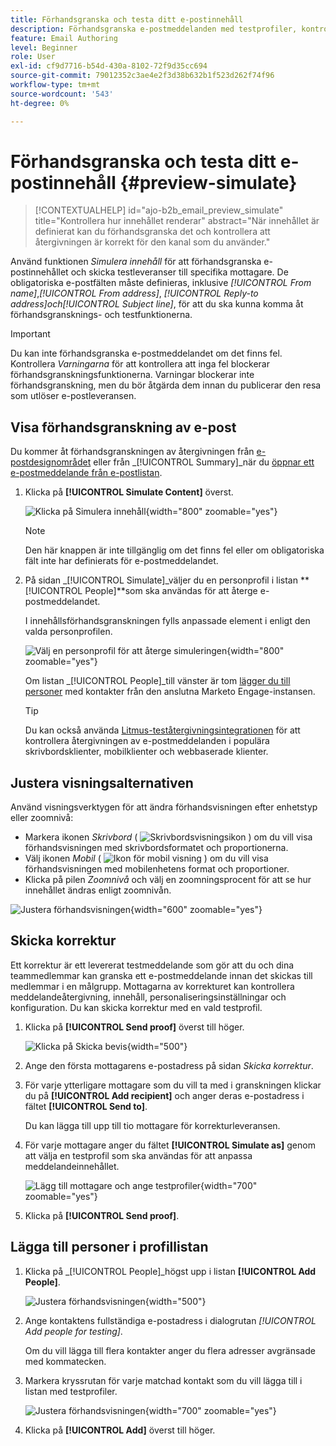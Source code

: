 ```yaml
---
title: Förhandsgranska och testa ditt e-postinnehåll
description: Förhandsgranska e-postmeddelanden med testprofiler, kontrollera datoråtergivning och mobilåtergivning, skicka korrektur till mottagare och validera personaliseringen i Journey Optimizer B2B edition.
feature: Email Authoring
level: Beginner
role: User
exl-id: cf9d7716-b54d-430a-8102-72f9d35cc694
source-git-commit: 79012352c3ae4e2f3d38b632b1f523d262f74f96
workflow-type: tm+mt
source-wordcount: '543'
ht-degree: 0%

---
```


# Förhandsgranska och testa ditt e-postinnehåll {#preview-simulate}

>[!CONTEXTUALHELP]
>id="ajo-b2b_email_preview_simulate"
>title="Kontrollera hur innehållet renderar"
>abstract="När innehållet är definierat kan du förhandsgranska det och kontrollera att återgivningen är korrekt för den kanal som du använder."

Använd funktionen _Simulera innehåll_ för att förhandsgranska e-postinnehållet och skicka testleveranser till specifika mottagare. De obligatoriska e-postfälten måste definieras, inklusive _[!UICONTROL From name]_,_[!UICONTROL From address]_, _[!UICONTROL Reply-to address]_och_[!UICONTROL Subject line]_, för att du ska kunna komma åt förhandsgransknings- och testfunktionerna.

>[!IMPORTANT]
>
>Du kan inte förhandsgranska e-postmeddelandet om det finns fel. Kontrollera _Varningarna_ för att kontrollera att inga fel blockerar förhandsgranskningsfunktionerna. Varningar blockerar inte förhandsgranskning, men du bör åtgärda dem innan du publicerar den resa som utlöser e-postleveransen.

## Visa förhandsgranskning av e-post

Du kommer åt förhandsgranskningen av återgivningen från [e-postdesignområdet](./email-authoring.md) eller från _[!UICONTROL Summary]_när du [öppnar ett e-postmeddelande från e-postlistan](./emails-list.md#edit-emails).

1. Klicka på **[!UICONTROL Simulate Content]** överst.

   ![Klicka på Simulera innehåll](assets/email-simulate-content.png){width="800" zoomable="yes"}

   >[!NOTE]
   >
   >Den här knappen är inte tillgänglig om det finns fel eller om obligatoriska fält inte har definierats för e-postmeddelandet.

1. På sidan _[!UICONTROL Simulate]_väljer du en personprofil i listan **[!UICONTROL People]**som ska användas för att återge e-postmeddelandet.

   I innehållsförhandsgranskningen fylls anpassade element i enligt den valda personprofilen.

   ![Välj en personprofil för att återge simuleringen](./assets/email-simulate-content-preview.png){width="800" zoomable="yes"}

   Om listan _[!UICONTROL People]_till vänster är tom [lägger du till personer](#add-people-to-the-profiles-list) med kontakter från den anslutna Marketo Engage-instansen.

   >[!TIP]
   >
   >Du kan också använda [Litmus-teståtergivningsintegrationen](./email-test-rendering.md) för att kontrollera återgivningen av e-postmeddelanden i populära skrivbordsklienter, mobilklienter och webbaserade klienter.

## Justera visningsalternativen

Använd visningsverktygen för att ändra förhandsvisningen efter enhetstyp eller zoomnivå:

* Markera ikonen _Skrivbord_ ( ![Skrivbordsvisningsikon](../../assets/do-not-localize/icon-device-desktop.svg) ) om du vill visa förhandsvisningen med skrivbordsformatet och proportionerna.
* Välj ikonen _Mobil_ ( ![Ikon för mobil visning](../../assets/do-not-localize/icon-device-mobile.svg) ) om du vill visa förhandsvisningen med mobilenhetens format och proportioner.
* Klicka på pilen _Zoomnivå_ och välj en zoomningsprocent för att se hur innehållet ändras enligt zoomnivån.

![Justera förhandsvisningen](assets/email-simulate-content-preview-display-options.png){width="600" zoomable="yes"}

## Skicka korrektur

Ett korrektur är ett levererat testmeddelande som gör att du och dina teammedlemmar kan granska ett e-postmeddelande innan det skickas till medlemmar i en målgrupp. Mottagarna av korrekturet kan kontrollera meddelandeåtergivning, innehåll, personaliseringsinställningar och konfiguration. Du kan skicka korrektur med en vald testprofil.

1. Klicka på **[!UICONTROL Send proof]** överst till höger.

   ![Klicka på Skicka bevis](assets/email-simulate-content-preview-send-proof.png){width="500"}

1. Ange den första mottagarens e-postadress på sidan _Skicka korrektur_.

1. För varje ytterligare mottagare som du vill ta med i granskningen klickar du på **[!UICONTROL Add recipient]** och anger deras e-postadress i fältet **[!UICONTROL Send to]**.

   Du kan lägga till upp till tio mottagare för korrekturleveransen.

1. För varje mottagare anger du fältet **[!UICONTROL Simulate as]** genom att välja en testprofil som ska användas för att anpassa meddelandeinnehållet.

   ![Lägg till mottagare och ange testprofiler](assets/email-simulate-content-preview-send-proof-recipients.png){width="700" zoomable="yes"}

1. Klicka på **[!UICONTROL Send proof]**.

## Lägga till personer i profillistan

1. Klicka på _[!UICONTROL People]_högst upp i listan **[!UICONTROL Add People]**.

   ![Justera förhandsvisningen](assets/email-simulate-content-add-people.png){width="500"}

1. Ange kontaktens fullständiga e-postadress i dialogrutan _[!UICONTROL Add people for testing]_.

   Om du vill lägga till flera kontakter anger du flera adresser avgränsade med kommatecken.

1. Markera kryssrutan för varje matchad kontakt som du vill lägga till i listan med testprofiler.

   ![Justera förhandsvisningen](assets/email-simulate-content-add-people-addresses.png){width="700" zoomable="yes"}

1. Klicka på **[!UICONTROL Add]** överst till höger.
